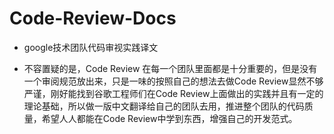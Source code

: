 # Code-Review-Docs

- google技术团队代码审视实践译文 

- 不容置疑的是，Code Review 在每一个团队里面都是十分重要的，但是没有一个审阅规范放出来，只是一味的按照自己的想法去做Code Review显然不够严谨，刚好能找到谷歌工程师们在Code Review上面做出的实践并且有一定的理论基础，所以做一版中文翻译给自己的团队去用，推进整个团队的代码质量，希望人人都能在Code Review中学到东西，增强自己的开发范式。
